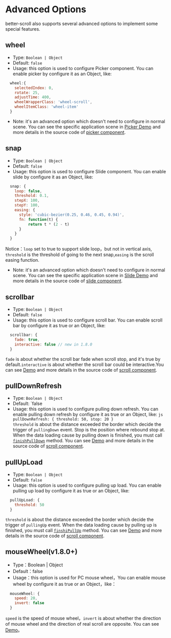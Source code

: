 # Advanced Options

better-scroll also supports several advanced options to implement some special features.

## wheel
   - Type: `Boolean | Object`
   - Default: `false`
   - Usage: this option is used to configure Picker component. You can enable picker by configure it as an Object, like:
   ```js
     wheel:{
       selectedIndex: 0,
       rotate: 25, 
       adjustTime: 400, 
       wheelWrapperClass: 'wheel-scroll', 
       wheelItemClass: 'wheel-item'
     }  
   ```
   - Note: it's an advanced option which doesn't need to configure in normal scene. You can see the specific application scene in [Picker Demo](https://ustbhuangyi.github.io/better-scroll/#/examples/picker/en) and more details in the source code of [picker component](https://github.com/ustbhuangyi/better-scroll/blob/master/example/components/picker/picker.vue).

## snap
   - Type: `Boolean | Object`
   - Default: `false`
   - Usage: this option is used to configure Slide component. You can enable slide by configure it as an Object, like:
  
   ```js
     snap: {
       loop: false,
       threshold: 0.1,
       stepX: 100,
       stepY: 100,
       easing: {
         style: 'cubic-bezier(0.25, 0.46, 0.45, 0.94)',
         fn: function(t) {
             return t * (2 - t)
         }
       }
     }
   ``` 
  Notice：`loop` set to true to support slide loop，but not in vertical axis, `threshold` is the threshold of going to the next snap,`easing` is the scroll easing function.
   - Note: it's an advanced option which doesn't need to configure in normal scene. You can see the specific application scene in [Slide Demo](https://ustbhuangyi.github.io/better-scroll/#/examples/slide/en) and more details in the source code of [slide component](https://github.com/ustbhuangyi/better-scroll/blob/master/example/components/slide/slide.vue).

## scrollbar
   - Type: `Boolean | Object`
   - Default: `false`
   - Usage: this option is used to configure scroll bar. You can enable scroll bar by configure it as true or an Object, like: 
   ```js
     scrollbar: {
       fade: true,
       interactive: false // new in 1.8.0 
     }
   ```
 `fade` is about whether the scroll bar fade when scroll stop, and it's true by default.`interactive` is about whether the scroll bar could be interactive.You can see [Demo](https://ustbhuangyi.github.io/better-scroll/#/examples/vertical-scroll/en) and more details in the source code of [scroll component](https://github.com/ustbhuangyi/better-scroll/blob/master/example/components/scroll/scroll.vue).

## pullDownRefresh
   - Type: `Boolean | Object`
   - Default: `false
   - Usage: this option is used to configure pulling down refresh. You can enable pulling down refresh by configure it as true or an Object, like:
    ```js
      pullDownRefresh: {
        threshold: 50,
        stop: 20
      }
    ```  
 `threshold` is about the distance exceeded the border which decide the trigger of `pullingDown` event. Stop is the position where rebound stop at. When the data loading cause by pulling down is finished, you must call [`finishPullDown`](/api-specific.html#finishpulldown) method. You can see [Demo](https://ustbhuangyi.github.io/better-scroll/#/examples/vertical-scroll/en) and more details in the source code of [scroll component](https://github.com/ustbhuangyi/better-scroll/blob/master/example/components/scroll/scroll.vue).

## pullUpLoad
   - Type: `Boolean | Object`
   - Default: `false`
   - Usage: this option is used to configure pulling up load. You can enable pulling up load by configure it as true or an Object, like: 
  ```js
    pullUpLoad: {
      threshold: 50
    }
  ``` 
 `threshold` is about the distance exceeded the border which decide the trigger of `pullingUp` event. When the data loading cause by pulling up is finished, you must call [`finshiPullUp`](/api-specific.html#finishpullup) method. You can see [Demo](https://ustbhuangyi.github.io/better-scroll/#/examples/vertical-scroll/en) and more details in the source code of [scroll component](https://github.com/ustbhuangyi/better-scroll/blob/master/example/components/scroll/scroll.vue).
 
## mouseWheel(v1.8.0+)    
  - Type：Boolean | Object
  - Default：false
  - Usage：this option is used for PC mouse wheel，You can enable mouse wheel by configure it as true or an Object，like：
  ```js
    mouseWheel: {
      speed: 20,
      invert: false
    }
  ``` 
 `speed` is the speed of mouse wheel，`invert` is about whether the direction of mouse wheel and the direction of real scroll are opposite. You can see [Demo](https://ustbhuangyi.github.io/better-scroll/#/examples/free-scroll/en)。

